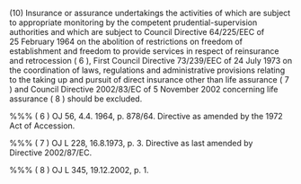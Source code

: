 (10) Insurance or assurance undertakings the activities of which are subject to appropriate monitoring by the competent prudential-supervision authorities and which are subject to Council Directive 64/225/EEC of 25 February 1964 on the abolition of restrictions on freedom of establishment and freedom to provide services in respect of reinsurance and retrocession ( 6 ), First Council Directive 73/239/EEC of 24 July 1973 on the coordination of laws, regulations and administrative provisions relating to the taking up and pursuit of direct insurance other than life assurance ( 7 ) and Council Directive 2002/83/EC of 5 November 2002 concerning life assurance ( 8 ) should be excluded.

%%% ( 6 ) OJ 56, 4.4. 1964, p. 878/64. Directive as amended by the 1972 Act of Accession.

%%% ( 7 ) OJ L 228, 16.8.1973, p. 3. Directive as last amended by Directive 2002/87/EC.

%%% ( 8 ) OJ L 345, 19.12.2002, p. 1.